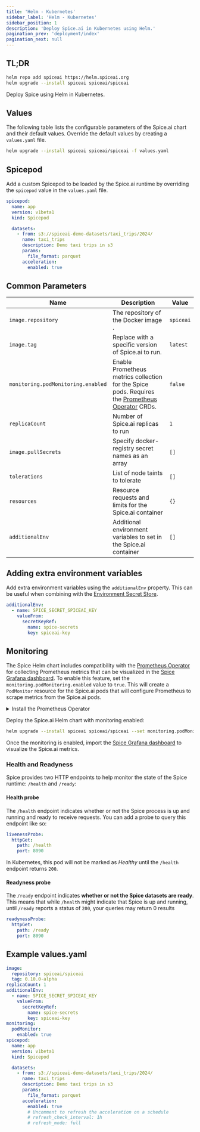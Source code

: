 ```yaml
---
title: 'Helm - Kubernetes'
sidebar_label: 'Helm - Kubernetes'
sidebar_position: 1
description: 'Deploy Spice.ai in Kubernetes using Helm.'
pagination_prev: 'deployment/index'
pagination_next: null
---
```


## TL;DR

```bash
helm repo add spiceai https://helm.spiceai.org
helm upgrade --install spiceai spiceai/spiceai
```

Deploy Spice using Helm in Kubernetes.

## Values

The following table lists the configurable parameters of the Spice.ai chart and their default values. Override the default values by creating a `values.yaml` file.

```bash
helm upgrade --install spiceai spiceai/spiceai -f values.yaml
```

## Spicepod

Add a custom Spicepod to be loaded by the Spice.ai runtime by overriding the `spicepod` value in the `values.yaml` file.

```yaml
spicepod:
  name: app
  version: v1beta1
  kind: Spicepod

  datasets:
    - from: s3://spiceai-demo-datasets/taxi_trips/2024/
      name: taxi_trips
      description: Demo taxi trips in s3
      params:
        file_format: parquet
      acceleration:
        enabled: true
```

## Common Parameters

| Name                               | Description                                                                                                                                                                               | Value     |
| ---------------------------------- | ----------------------------------------------------------------------------------------------------------------------------------------------------------------------------------------- | --------- |
| `image.repository`                 | The repository of the Docker image .                                                                                                                                                      | `spiceai` |
| `image.tag`                        | Replace with a specific version of Spice.ai to run.                                                                                                                                       | `latest`  |
| `monitoring.podMonitoring.enabled` | Enable Prometheus metrics collection for the Spice pods. Requires the [Prometheus Operator](https://prometheus-operator.dev/docs/operator/api/#monitoring.coreos.com/v1.PodMonitor) CRDs. | `false`   |
| `replicaCount`                     | Number of Spice.ai replicas to run                                                                                                                                                        | `1`       |
| `image.pullSecrets`                | Specify docker-registry secret names as an array                                                                                                                                          | `[]`      |
| `tolerations`                      | List of node taints to tolerate                                                                                                                                                           | `[]`      |
| `resources`                        | Resource requests and limits for the Spice.ai container                                                                                                                                   | `{}`      |
| `additionalEnv`                    | Additional environment variables to set in the Spice.ai container                                                                                                                         | `[]`      |

## Adding extra environment variables

Add extra environment variables using the `additionalEnv` property. This can be useful when combining with the [Environment Secret Store](/components/secret-stores/env/index.md).

```yaml
additionalEnv:
  - name: SPICE_SECRET_SPICEAI_KEY
    valueFrom:
      secretKeyRef:
        name: spice-secrets
        key: spiceai-key
```

## Monitoring

The Spice Helm chart includes compatibility with the [Prometheus Operator](https://prometheus-operator.dev/) for collecting Prometheus metrics that can be visualized in the [Spice Grafana dashboard](../../clients/grafana/index.md). To enable this feature, set the `monitoring.podMonitoring.enabled` value to `true`. This will create a `PodMonitor` resource for the Spice.ai pods that will configure Prometheus to scrape metrics from the Spice.ai pods.

<details>
  <summary>Install the Prometheus Operator</summary>
  <div>
    The easiest way to install the Prometheus Operator along with Grafana is to use the [kube-prometheus-stack](https://github.com/prometheus-community/helm-charts/blob/main/charts/kube-prometheus-stack/README.md) Helm chart.

    ```bash
    helm repo add prometheus-community https://prometheus-community.github.io/helm-charts
    helm repo update
    helm install prometheus-stack prometheus-community/kube-prometheus-stack \
          --set prometheus.prometheusSpec.podMonitorSelectorNilUsesHelmValues=false \
          --set prometheus.prometheusSpec.serviceMonitorSelectorNilUsesHelmValues=false
    ```

  </div>
</details>

Deploy the Spice.ai Helm chart with monitoring enabled:

```bash
helm upgrade --install spiceai spiceai/spiceai --set monitoring.podMonitoring.enabled=true
```

Once the monitoring is enabled, import the [Spice Grafana dashboard](../../clients/grafana/index.md) to visualize the Spice.ai metrics.

### Health and Readyness

Spice provides two HTTP endpoints to help monitor the state of the Spice runtime: `/health` and `/ready`:

#### Health probe

The `/health` endpoint indicates whether or not the Spice process is up and running and ready to receive requests. You can add a probe to query this endpoint like so:

```yaml
livenessProbe:
  httpGet:
    path: /health
    port: 8090
```

In Kubernetes, this pod will not be marked as *Healthy* until the `/health` endpoint returns `200`.

#### Readyness probe

The `/ready` endpoint indicates **whether or not the Spice datasets are ready**. This means that while `/health` might indicate that Spice is up and running, until `/ready` reports a status of `200`, your queries may return 0 results

```yaml
readynessProbe:
  httpGet:
    path: /ready
    port: 8090
```

## Example values.yaml

```yaml
image:
  repository: spiceai/spiceai
  tag: 0.10.0-alpha
replicaCount: 1
additionalEnv:
  - name: SPICE_SECRET_SPICEAI_KEY
    valueFrom:
      secretKeyRef:
        name: spice-secrets
        key: spiceai-key
monitoring:
  podMonitor:
    enabled: true
spicepod:
  name: app
  version: v1beta1
  kind: Spicepod

  datasets:
    - from: s3://spiceai-demo-datasets/taxi_trips/2024/
      name: taxi_trips
      description: Demo taxi trips in s3
      params:
        file_format: parquet
      acceleration:
        enabled: true
        # Uncomment to refresh the acceleration on a schedule
        # refresh_check_interval: 1h
        # refresh_mode: full
```
